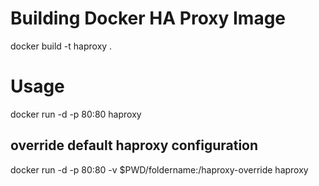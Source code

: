# Building Docker HA Proxy Image

docker build -t haproxy .

# Usage
 
docker run -d -p 80:80 haproxy

## override default haproxy configuration

docker run -d -p 80:80 -v $PWD/foldername:/haproxy-override haproxy
 

